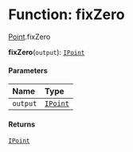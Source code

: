 # Function: fixZero

[Point](/en/auto-docs/utils/modules/Point.md).fixZero

**fixZero**(`output`): [`IPoint`](/en/auto-docs/utils/interfaces/IPoint.md)

#### Parameters

| Name | Type |
| :------ | :------ |
| `output` | [`IPoint`](/en/auto-docs/utils/interfaces/IPoint.md) |

#### Returns

[`IPoint`](/en/auto-docs/utils/interfaces/IPoint.md)
